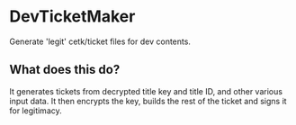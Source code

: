 # DevTicketMaker
Generate 'legit' cetk/ticket files for dev contents.

## What does this do? ##
It generates tickets from decrypted title key and title ID, and other various input data. It then encrypts the key, builds the rest of the ticket and signs it for legitimacy.
